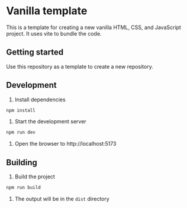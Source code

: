 # Vanilla template

This is a template for creating a new vanilla HTML, CSS, and JavaScript project.
It uses vite to bundle the code.

## Getting started

Use this repository as a template to create a new repository.

## Development

1. Install dependencies

```bash
npm install
```

1. Start the development server

```bash
npm run dev
```

1. Open the browser to http://localhost:5173

## Building

1. Build the project

```bash
npm run build
```

1. The output will be in the `dist` directory
